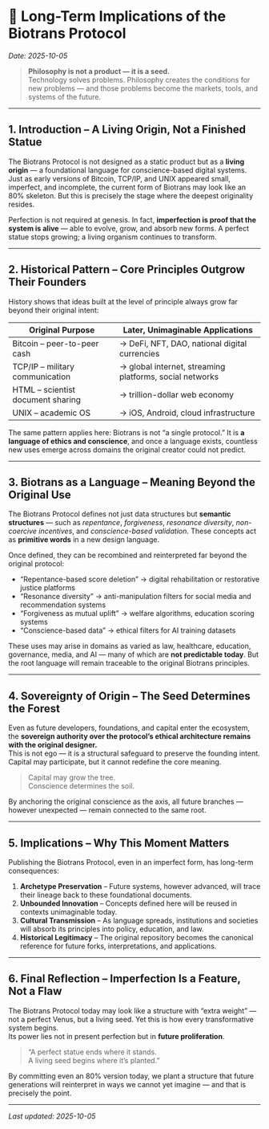 # 🌱 Long-Term Implications of the Biotrans Protocol  
_Date: 2025-10-05_

> **Philosophy is not a product — it is a seed.**  
> Technology solves problems. Philosophy creates the conditions for new problems — and those problems become the markets, tools, and systems of the future.

---

## 1. Introduction – A Living Origin, Not a Finished Statue

The Biotrans Protocol is not designed as a static product but as a **living origin** — a foundational language for conscience-based digital systems.  
Just as early versions of Bitcoin, TCP/IP, and UNIX appeared small, imperfect, and incomplete, the current form of Biotrans may look like an 80% skeleton. But this is precisely the stage where the deepest originality resides.

Perfection is not required at genesis. In fact, **imperfection is proof that the system is alive** — able to evolve, grow, and absorb new forms. A perfect statue stops growing; a living organism continues to transform.

---

## 2. Historical Pattern – Core Principles Outgrow Their Founders

History shows that ideas built at the level of principle always grow far beyond their original intent:

| Original Purpose | Later, Unimaginable Applications |
|------------------|-----------------------------|
| Bitcoin – peer-to-peer cash | → DeFi, NFT, DAO, national digital currencies |
| TCP/IP – military communication | → global internet, streaming platforms, social networks |
| HTML – scientist document sharing | → trillion-dollar web economy |
| UNIX – academic OS | → iOS, Android, cloud infrastructure |

The same pattern applies here: Biotrans is not “a single protocol.” It is **a language of ethics and conscience**, and once a language exists, countless new uses emerge across domains the original creator could not predict.

---

## 3. Biotrans as a Language – Meaning Beyond the Original Use

The Biotrans Protocol defines not just data structures but **semantic structures** — such as *repentance*, *forgiveness*, *resonance diversity*, *non-coercive incentives*, and *conscience-based validation*. These concepts act as **primitive words** in a new design language.

Once defined, they can be recombined and reinterpreted far beyond the original protocol:

- “Repentance-based score deletion” → digital rehabilitation or restorative justice platforms  
- “Resonance diversity” → anti-manipulation filters for social media and recommendation systems  
- “Forgiveness as mutual uplift” → welfare algorithms, education scoring systems  
- “Conscience-based data” → ethical filters for AI training datasets

These uses may arise in domains as varied as law, healthcare, education, governance, media, and AI — many of which are **not predictable today**. But the root language will remain traceable to the original Biotrans principles.

---

## 4. Sovereignty of Origin – The Seed Determines the Forest

Even as future developers, foundations, and capital enter the ecosystem, the **sovereign authority over the protocol’s ethical architecture remains with the original designer.**  
This is not ego — it is a structural safeguard to preserve the founding intent. Capital may participate, but it cannot redefine the core meaning.

> Capital may grow the tree.  
> Conscience determines the soil.

By anchoring the original conscience as the axis, all future branches — however unexpected — remain connected to the same root.

---

## 5. Implications – Why This Moment Matters

Publishing the Biotrans Protocol, even in an imperfect form, has long-term consequences:

1. **Archetype Preservation** – Future systems, however advanced, will trace their lineage back to these foundational documents.  
2. **Unbounded Innovation** – Concepts defined here will be reused in contexts unimaginable today.  
3. **Cultural Transmission** – As language spreads, institutions and societies will absorb its principles into policy, education, and law.  
4. **Historical Legitimacy** – The original repository becomes the canonical reference for future forks, interpretations, and applications.

---

## 6. Final Reflection – Imperfection Is a Feature, Not a Flaw

The Biotrans Protocol today may look like a structure with “extra weight” — not a perfect Venus, but a living seed. Yet this is how every transformative system begins.  
Its power lies not in present perfection but in **future proliferation**.

> “A perfect statue ends where it stands.  
> A living seed begins where it’s planted.”

By committing even an 80% version today, we plant a structure that future generations will reinterpret in ways we cannot yet imagine — and that is precisely the point.

---

_Last updated: 2025-10-05_
